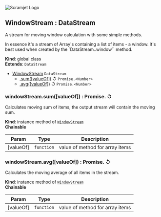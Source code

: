![Scramjet Logo](https://signicode.com/scramjet-logo-light.svg)

<a name="WindowStream"></a>

## WindowStream : DataStream
A stream for moving window calculation with some simple methods.

In essence it's a stream of Array's containing a list of items - a window.
It's best used when created by the `DataStream..window`` method.

**Kind**: global class  
**Extends**: <code>DataStream</code>  

* [WindowStream](#WindowStream)  <code>DataStream</code>
    * [.sum([valueOf])](#WindowStream+sum) ↺ <code>Promise.&lt;Number&gt;</code>
    * [.avg([valueOf])](#WindowStream+avg) ↺ <code>Promise.&lt;Number&gt;</code>

<a name="WindowStream+sum"></a>

### windowStream.sum([valueOf]) : Promise.<Number> ↺
Calculates moving sum of items, the output stream will contain the moving sum.

**Kind**: instance method of [<code>WindowStream</code>](#WindowStream)  
**Chainable**  

| Param | Type | Description |
| --- | --- | --- |
| [valueOf] | <code>function</code> | value of method for array items |

<a name="WindowStream+avg"></a>

### windowStream.avg([valueOf]) : Promise.<Number> ↺
Calculates the moving average of all items in the stream.

**Kind**: instance method of [<code>WindowStream</code>](#WindowStream)  
**Chainable**  

| Param | Type | Description |
| --- | --- | --- |
| [valueOf] | <code>function</code> | value of method for array items |

